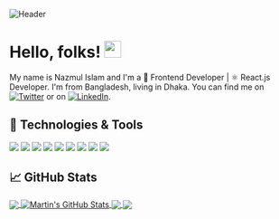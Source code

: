 <!-- More info, tips and tricks for making GitHub Profile README can be found in my article at https://towardsdatascience.com/build-a-stunning-readme-for-your-github-profile-9b80434fe5d7 -->

![Header](https://i.ibb.co/T1r9mRK/Github-Readme-file-cover.jpg "Header")

# Hello, folks! <img src="https://raw.githubusercontent.com/MartinHeinz/MartinHeinz/master/wave.gif" width="30px" height="30px" />

My name is Nazmul Islam and I'm a 🚀 Frontend Developer | ⚛️ React.js Developer. I'm from Bangladesh, living in Dhaka. You can find me on [![Twitter][1.2]][1]  or on [![LinkedIn][3.2]][3].

## 🔧 Technologies & Tools
![](https://img.shields.io/badge/Code-JavaScript-informational?style=flat&logo=javascript&logoColor=white&color=2bbc8a)
![](https://img.shields.io/badge/Code-Make-informational?style=flat&logo=cmake&logoColor=white&color=2bbc8a)
![](https://img.shields.io/badge/Code-Vue-informational?style=flat&logo=vue.js&logoColor=white&color=2bbc8a)
![](https://img.shields.io/badge/Shell-Bash-informational?style=flat&logo=gnu-bash&logoColor=white&color=2bbc8a)
![](https://img.shields.io/badge/Routing-React_Router-informational?style=flat&logo=reactrouter&logoColor=white&color=2bbc8a)
![](https://img.shields.io/badge/Style-Tailwind_CSS-informational?style=flat&logo=tailwindcss&logoColor=white&color=2bbc8a)
![](https://img.shields.io/badge/Authentication-Firebase-informational?style=flat&logo=firebase&logoColor=white&color=2bbc8a)
![](https://img.shields.io/badge/Deploy-Netlify-informational?style=flat&logo=netlify&logoColor=white&color=2bbc8a)
![](https://img.shields.io/badge/Package_Manager-npm-informational?style=flat&logo=npm&logoColor=white&color=2bbc8a)






## &#x1f4c8; GitHub Stats

<a href="https://github.com/NazmulIslam95">
  <img align="center" src="https://github-readme-stats.vercel.app/api/top-langs/?username=NazmulIslam95&hide=java,tex&title_color=ffffff&text_color=c9cacc&icon_color=2bbc8a&bg_color=1d1f21&langs_count=3" />
</a>
<a href="https://github.com/NazmulIslam95">
  <img align="center" src="https://github-readme-stats.vercel.app/api?username=NazmulIslam95&show_icons=true&line_height=27&count_private=true&title_color=ffffff&text_color=c9cacc&icon_color=2bbc8a&bg_color=1d1f21" alt="Martin's GitHub Stats" />
</a>
<a href="https://github.com/NazmulIslam95/EduEventsPro">
  <img align="center" src="https://github-readme-stats.vercel.app/api/pin/?username=NazmulIslam95&repo=EduEventsPro&title_color=ffffff&text_color=c9cacc&icon_color=2bbc8a&bg_color=1d1f21" />
</a>
<a href="https://github.com/NazmulIslam95/car-doctor-with-mongo">
  <img align="center" src="https://github-readme-stats.vercel.app/api/pin/?username=NazmulIslam95&repo=car-doctor-with-mongo&title_color=ffffff&text_color=c9cacc&icon_color=2bbc8a&bg_color=1d1f21" />
</a>    

<!-- links to social media icons -->

<!-- icons with padding -->

[1.1]: http://i.imgur.com/tXSoThF.png (twitter icon with padding)
[2.1]: http://i.imgur.com/0o48UoR.png (github icon with padding)

<!-- icons without padding -->

[1.2]: http://i.imgur.com/wWzX9uB.png (twitter icon without padding)
[2.2]: http://i.imgur.com/9I6NRUm.png (github icon without padding)
[3.2]: https://raw.githubusercontent.com/MartinHeinz/MartinHeinz/master/linkedin-3-16.png (LinkedIn icon without padding)


<!-- links to your social media accounts -->

[1]: https://twitter.com/ntamim95
[2]: https://github.com/NazmulIslam95
[3]: https://www.linkedin.com/in/ni-tamim/


<!-- Resources -->
<!-- Icons: https://simpleicons.org/ -->
<!-- GitHub Stats: https://github.com/anuraghazra/github-readme-stats -->
<!-- Emojis: https://emojipedia.org/emoji/ -->
<!-- HTML Emojis: https://www.fileformat.info/index.htm -->
<!-- Shields: https://shields.io/ -->
<!-- Awesome GitHub Profile README: https://github.com/abhisheknaiidu/awesome-github-profile-readme -->
